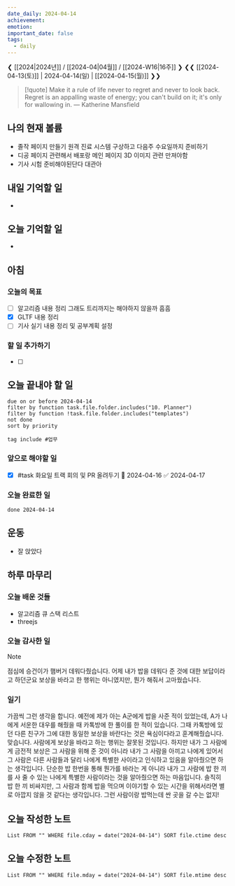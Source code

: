 ```yaml
---
date_daily: 2024-04-14
achievement: 
emotion: 
important_date: false
tags:
  - daily
---
```

❮ [[2024|2024년]] / [[2024-04|04월]] / [[2024-W16|16주]] ❯
❮❮ [[2024-04-13(토)]] | 2024-04-14(일) | [[2024-04-15(월)]] ❯❯

> [!quote] Make it a rule of life never to regret and never to look back. Regret is an appalling waste of energy; you can't build on it; it's only for wallowing in.
> — Katherine Mansfield
## 나의 현재 볼륨
* 졸작 페이지 만들기 원격 진료 시스템 구상하고 다음주 수요일까지 준비하기
* 디공 페이지 관련해서 배포랑 메인 페이지 3D 이미지 관련 만져야함
* 기사 시험 준비해야된단다 대관아
## 내일 기억할 일
- 
## 오늘 기억할 일
* 


## 아침

### 오늘의 목표

- [ ] 알고리즘 내용 정리 그래도 트리까지는 해야하지 않을까 흠흠
- [x] GLTF 내용 정리
- [ ] 기사 실기 내용 정리 및 공부계획 설정

### 할 일 추가하기

- [ ] 

## 오늘 끝내야 할 일
```tasks
due on or before 2024-04-14
filter by function task.file.folder.includes("10. Planner")
filter by function !task.file.folder.includes("templates")
not done
sort by priority
```
```tasks
tag include #업무 
```

### 앞으로 해야할 일
* [x] #task 화요일 트랙 회의 및 PR 올려두기 📅 2024-04-16 ✅ 2024-04-17

### 오늘 완료한 일
```tasks
done 2024-04-14
```

## 운동
- 잘 앉았다

## 하루 마무리
### 오늘 배운 것들
- 알고리즘 큐 스택 리스트
- threejs
### 오늘 감사한 일
>[!note]
>점심에 승건이가 햄버거 데워다줬습니다. 어제 내가 밥을 데워다 준 것에 대한 보답이라고 하던군요
>보상을 바라고 한 행위는 아니였지만, 뭔가 해줘서 고마웠습니다.
### 일기
가끔씩 그런 생각을 합니다. 예전에 제가 아는 A군에게 밥을 사준 적이 있었는데, A가 나에게 서운한 대우를 해줬을 때 카톡방에 한 풀이를 한 적이 있습니다. 그때 카톡방에 있던 다른 친구가 그에 대한 동일한 보상을 바란다는 것은 욕심이다라고 훈계해줬습니다.
맞습니다. 사람에게 보상을 바라고 하는 행위는 잘못된 것입니다. 하지만 내가 그 사람에게 금전적 보상은 그 사람을 위해 준 것이 아니라 내가 그 사람을 아끼고 나에게 있어서 그 사람은 다른 사람들과 달리 나에게 특별한 사이라고 인식하고 있음을 알아줬으면 하는 생각입니다.
단순한 밥 한번을 통해 뭔가를 바라는 게 아니라 내가 그 사람에 밥 한 끼를 사 줄 수 있는 나에게 특별한 사람이라는 것을 알아줬으면 하는 마음입니다.
솔직히 밥 한 끼 비싸지만, 그 사람과 함께 밥을 먹으며 이야기할 수 있는 시간을 위해서라면 별로 아깝지 않을 것 같다는 생각입니다. 그런 사람이랑 밥먹는데 싼 곳을 갈 수는 없지!

## 오늘 작성한 노트
```dataview
List FROM "" WHERE file.cday = date("2024-04-14") SORT file.ctime desc

```

## 오늘 수정한 노트
```dataview
List FROM "" WHERE file.mday = date("2024-04-14") SORT file.mtime desc


```
